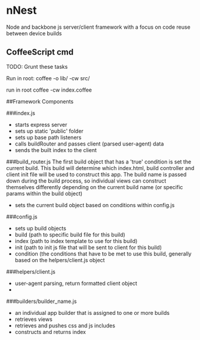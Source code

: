 nNest
=====

Node and backbone js server/client framework with a focus on code reuse between device builds

CoffeeScript cmd
----------------
TODO: Grunt these tasks

Run in root:
coffee -o lib/ -cw src/

run in root
coffee -cw index.coffee

##Framework Components

###index.js
* starts express server
* sets up static 'public' folder
* sets up base path listeners
* calls buildRouter and passes client (parsed user-agent) data
* sends the built index to the client

###build_router.js
The first build object that has a 'true' condition is set the current build.  This build will determine which index.html, build controller and client init file will be used to construct this app.  The build name is passed down during the build process, so individual views can construct themselves differently depending on the current build name (or specific params within the build object)
* sets the current build object based on conditions within config.js

###config.js
* sets up build objects
 * build (path to specific build file for this build)
 * index (path to index template to use for this build)
 * init (path to init js file that will be sent to client for this build)
 * condition (the conditions that have to be met to use this build, generally based on the helpers/client.js object

###helpers/client.js
* user-agent parsing, return formatted client object
* 

###builders/builder_name.js
* an individual app builder that is assigned to one or more builds
* retrieves views
* retrieves and pushes css and js includes
* constructs and returns index
